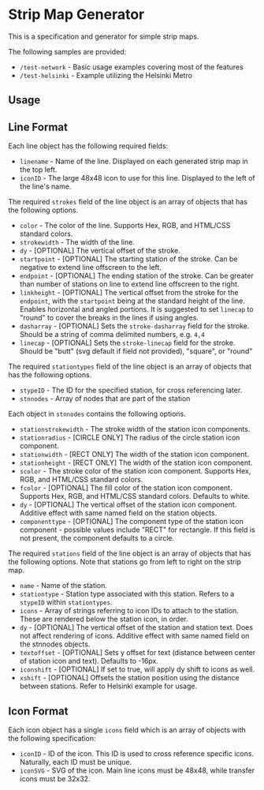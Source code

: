 # Strip Map Generator

This is a specification and generator for simple strip maps.

The following samples are provided:  
* `/test-network` - Basic usage examples covering most of the features
* `/test-helsinki` - Example utilizing the Helsinki Metro

## Usage

## Line Format
Each line object has the following required fields:

* `linename` - Name of the line. Displayed on each generated strip map in the top left.
* `iconID` - The large 48x48 icon to use for this line. Displayed to the left of the line's name.

The required `strokes` field of the line object is an array of objects that has the following options.
* `color` - The color of the line. Supports Hex, RGB, and HTML/CSS standard colors.
* `strokewidth` - The width of the line. 
* `dy` - [OPTIONAL] The vertical offset of the stroke.
* `startpoint` - [OPTIONAL] The starting station of the stroke. Can be negative to extend line offscreen to the left.
* `endpoint` - [OPTIONAL] The ending station of the stroke. Can be greater than number of stations on line to extend line offscreen to the right.
* `linkheight` - [OPTIONAL] The vertical offset from the stroke for the `endpoint`, with the `startpoint` being at the standard height of the line. Enables horizontal and angled portions. It is suggested to set `linecap` to "round" to cover the breaks in the lines if using angles.
* `dasharray` - [OPTIONAL] Sets the `stroke-dasharray` field for the stroke. Should be a string of comma delimited numbers, e.g. `4,4`
* `linecap` - [OPTIONAL] Sets the `stroke-linecap` field for the stroke. Should be "butt" (svg default if field not provided), "square", or "round"

The required `stationtypes` field of the line object is an array of objects that has the following options.
* `stypeID` - The ID for the specified station, for cross referencing later.
* `stnnodes` - Array of nodes that are part of the station

Each object in `stnnodes` contains the following options.
* `stationstrokewidth` - The stroke width of the station icon components.
* `stationradius` - [CIRCLE ONLY] The radius of the circle station icon component.
* `stationwidth` - [RECT ONLY] The width of the station icon component.
* `stationheight` - [RECT ONLY] The width of the station icon component.
* `scolor` - The stroke color of the station icon component. Supports Hex, RGB, and HTML/CSS standard colors.
* `fcolor` - [OPTIONAL] The fill color of the station icon component. Supports Hex, RGB, and HTML/CSS standard colors. Defaults to white.
* `dy` - [OPTIONAL] The vertical offset of the station icon component. Additive effect with same named field on the station objects.
* `componenttype` - [OPTIONAL] The component type of the station icon component - possible values include "RECT" for rectangle. If this field is not present, the component defaults to a circle.

The required `stations` field of the line object is an array of objects that has the following options. Note that stations go from left to right on the strip map.

* `name` - Name of the station.
* `stationtype` - Station type associated with this station. Refers to a `stypeID` within `stationtypes`.
* `icons` - Array of strings referring to icon IDs to attach to the station. These are rendered below the station icon, in order.
* `dy` - [OPTIONAL] The vertical offset of the station and station text. Does not affect rendering of icons. Additive effect with same named field on the stnnodes objects.
* `textoffset` - [OPTIONAL] Sets y offset for text (distance between center of station icon and text). Defaults to -16px.
* `iconshift` - [OPTIONAL] If set to true, will apply dy shift to icons as well.
* `xshift` - [OPTIONAL] Offsets the station position using the distance between stations. Refer to Helsinki example for usage.

## Icon Format
Each icon object has a single `icons` field which is an array of objects with the following specification:

* `iconID` - ID of the icon. This ID is used to cross reference specific icons. Naturally, each ID must be unique.
* `iconSVG` - SVG of the icon. Main line icons must be 48x48, while transfer icons must be 32x32. 

